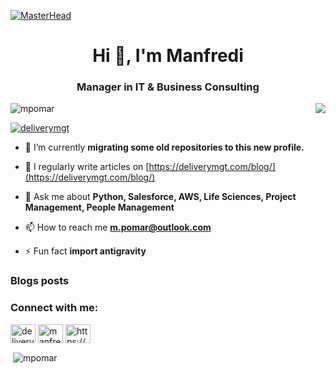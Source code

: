 [![MasterHead](https://media.licdn.com/dms/image/D5612AQGh7Os2rwcjyg/article-cover_image-shrink_720_1280/0/1664780237543?e=2147483647&v=beta&t=3VRE1XgkyA77xJlTEdWohGz-IaWnH29s3O8GKPEb_oI)](https://deliverymgt.com)
<h1 align="center">Hi 👋, I'm Manfredi</h1>
<h3 align="center">Manager in IT & Business Consulting</h3>
<img align="right" src="https://user-images.githubusercontent.com/63050133/156676671-d5b2e362-97d4-4404-9447-dd71ddfea82f.gif">

<p align="left"> <img src="https://komarev.com/ghpvc/?username=mpomar&label=Profile%20views&color=0e75b6&style=flat" alt="mpomar" /> </p>

<p align="left"> <a href="https://twitter.com/deliverymgt" target="blank"><img src="https://img.shields.io/twitter/follow/deliverymgt?logo=twitter&style=for-the-badge" alt="deliverymgt" /></a> </p>

- 🔭 I’m currently **migrating some old repositories to this new profile.**

- 📝 I regularly write articles on [https://deliverymgt.com/blog/](https://deliverymgt.com/blog/)

- 💬 Ask me about **Python, Salesforce, AWS, Life Sciences, Project Management, People Management**

- 📫 How to reach me **m.pomar@outlook.com**

- ⚡ Fun fact **import antigravity**

### Blogs posts
<!-- BLOG-POST-LIST:START -->
<!-- BLOG-POST-LIST:END -->

<h3 align="left">Connect with me:</h3>
<p align="left">
<a href="https://twitter.com/deliverymgt" target="blank"><img align="center" src="https://raw.githubusercontent.com/rahuldkjain/github-profile-readme-generator/master/src/images/icons/Social/twitter.svg" alt="deliverymgt" height="30" width="40" /></a>
<a href="https://linkedin.com/in/manfredipomar" target="blank"><img align="center" src="https://raw.githubusercontent.com/rahuldkjain/github-profile-readme-generator/master/src/images/icons/Social/linked-in-alt.svg" alt="manfredipomar" height="30" width="40" /></a>
<a href="https://deliverymgt.com/feed/" target="blank"><img align="center" src="https://raw.githubusercontent.com/rahuldkjain/github-profile-readme-generator/master/src/images/icons/Social/rss.svg" alt="https://deliverymgt.com/feed/" height="30" width="40" /></a>
</p>

<p>&nbsp;<img align="center" src="https://github-readme-stats.vercel.app/api?username=mpomar&show_icons=true&locale=en" alt="mpomar" /></p>
